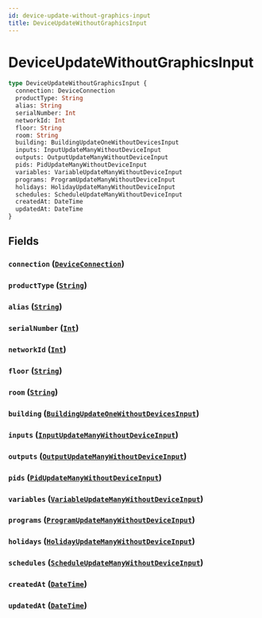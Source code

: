 ```yaml
---
id: device-update-without-graphics-input
title: DeviceUpdateWithoutGraphicsInput
---
```


 # DeviceUpdateWithoutGraphicsInput





```graphql
type DeviceUpdateWithoutGraphicsInput {
  connection: DeviceConnection
  productType: String
  alias: String
  serialNumber: Int
  networkId: Int
  floor: String
  room: String
  building: BuildingUpdateOneWithoutDevicesInput
  inputs: InputUpdateManyWithoutDeviceInput
  outputs: OutputUpdateManyWithoutDeviceInput
  pids: PidUpdateManyWithoutDeviceInput
  variables: VariableUpdateManyWithoutDeviceInput
  programs: ProgramUpdateManyWithoutDeviceInput
  holidays: HolidayUpdateManyWithoutDeviceInput
  schedules: ScheduleUpdateManyWithoutDeviceInput
  createdAt: DateTime
  updatedAt: DateTime
}
```


## Fields

### `connection` ([`DeviceConnection`](/enums/device-connection))




### `productType` ([`String`](/scalars/string))




### `alias` ([`String`](/scalars/string))




### `serialNumber` ([`Int`](/scalars/int))




### `networkId` ([`Int`](/scalars/int))




### `floor` ([`String`](/scalars/string))




### `room` ([`String`](/scalars/string))




### `building` ([`BuildingUpdateOneWithoutDevicesInput`](/inputs/building-update-one-without-devices-input))




### `inputs` ([`InputUpdateManyWithoutDeviceInput`](/inputs/input-update-many-without-device-input))




### `outputs` ([`OutputUpdateManyWithoutDeviceInput`](/inputs/output-update-many-without-device-input))




### `pids` ([`PidUpdateManyWithoutDeviceInput`](/inputs/pid-update-many-without-device-input))




### `variables` ([`VariableUpdateManyWithoutDeviceInput`](/inputs/variable-update-many-without-device-input))




### `programs` ([`ProgramUpdateManyWithoutDeviceInput`](/inputs/program-update-many-without-device-input))




### `holidays` ([`HolidayUpdateManyWithoutDeviceInput`](/inputs/holiday-update-many-without-device-input))




### `schedules` ([`ScheduleUpdateManyWithoutDeviceInput`](/inputs/schedule-update-many-without-device-input))




### `createdAt` ([`DateTime`](/scalars/date-time))




### `updatedAt` ([`DateTime`](/scalars/date-time))






